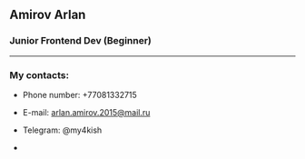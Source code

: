 ## Amirov Arlan

### Junior Frontend Dev (Beginner)

---

### My contacts:

* Phone number: +77081332715
* E-mail: arlan.amirov.2015@mail.ru
* Telegram: @my4kish

* 
